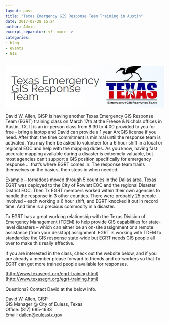 ```yaml
---
layout: post
title: "Texas Emergency GIS Response Team Training in Austin"
date: 2017-02-28 15:24
author: Admin
excerpt_separator: <!--more-->
categories:
- blog
- events
- GIS
---
```


[![texas-egrt](/assets/img/blog/texas_egrt.jpg)](http://www.texasegrt.org)

David W. Allen, GISP is having another Texas Emergency GIS Response Team (EGRT) training class on March 17th at the Freese & Nichols offices in Austin, TX. It is an in-person class from 8:30 to 4:00 provided to you for free - bring a laptop and David can provide a 1 year ArcGIS license if you need. After that, the time commitment is minimal until the response team is activated. You may then be asked to volunteer for a 6 hour shift in a local or regional EOC and help with the mapping duties. As you know, having fast accurate mapping available during a disaster is extremely valuable, but most agencies can’t support a GIS position specifically for emergency response … that’s where EGRT comes in. The response team trains themselves on the basics, then steps in when needed.  
<!--more-->

Example – tornadoes moved through 5 counties in the Dallas area. Texas EGRT was deployed to the City of Rowlett EOC and the regional Disaster District EOC. Then Tx EGRT members worked within their own agencies to handle the response in 3 other counties. There were probably 25 people involved – each working a 6 hour shift, and EGRT knocked it out in record time. And time is a precious commodity in a disaster.

Tx EGRT has a great working relationship with the Texas Division of Emergency Management (TDEM) to help provide GIS capabilities for state-level disasters – which can either be an on-site assignment or a remote assistance (from your desktop) assignment. EGRT is working with TDEM to standardize the GIS response state-wide but EGRT needs GIS people all over to make this really effective.
 
If you are interested in the class, check out the website below, and if you are already a member please forward to friends and co-workers so that Tx EGRT can get more trained people available for responses.

[http://www.texasegrt.org/egrt-training.html](http://www.texasegrt.org/egrt-training.html)

Questions? Contact David at the below info.

David W. Allen, GISP  
GIS Manager @ City of Euless, Texas  
Office: (817) 685-1633  
Email: [dallen@eulesstx.gov](mailto:dallen@eulesstx.gov)  